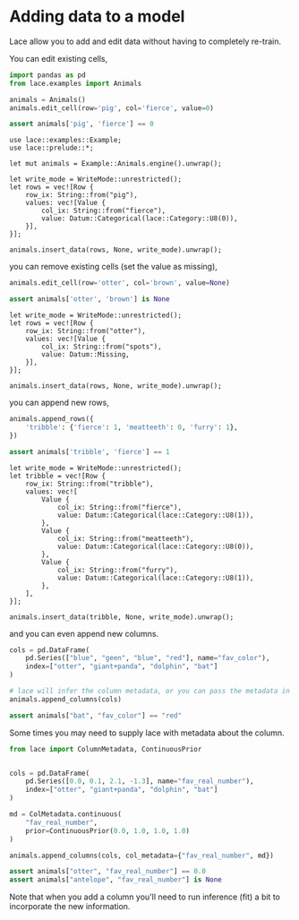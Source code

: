 # Adding data to a model

Lace allow you to add and edit data without having to completely re-train.

You can edit existing cells,

<div class=tabbed-blocks>

```python
import pandas as pd
from lace.examples import Animals

animals = Animals()
animals.edit_cell(row='pig', col='fierce', value=0)

assert animals['pig', 'fierce'] == 0
```

```rust,noplayground
use lace::examples::Example;
use lace::prelude::*;

let mut animals = Example::Animals.engine().unwrap();

let write_mode = WriteMode::unrestricted();
let rows = vec![Row {
    row_ix: String::from("pig"),
    values: vec![Value {
        col_ix: String::from("fierce"),
        value: Datum::Categorical(lace::Category::U8(0)),
    }],
}];

animals.insert_data(rows, None, write_mode).unwrap();
```

</div>

you can remove existing cells (set the value as missing),

<div class=tabbed-blocks>

```python
animals.edit_cell(row='otter', col='brown', value=None)

assert animals['otter', 'brown'] is None
```

```rust,noplayground
let write_mode = WriteMode::unrestricted();
let rows = vec![Row {
    row_ix: String::from("otter"),
    values: vec![Value {
        col_ix: String::from("spots"),
        value: Datum::Missing,
    }],
}];

animals.insert_data(rows, None, write_mode).unwrap();
```

</div>

you can append new rows,

<div class=tabbed-blocks>

```python
animals.append_rows({
    'tribble': {'fierce': 1, 'meatteeth': 0, 'furry': 1},
})

assert animals['tribble', 'fierce'] == 1
```

```rust,noplayground
let write_mode = WriteMode::unrestricted();
let tribble = vec![Row {
    row_ix: String::from("tribble"),
    values: vec![
        Value {
            col_ix: String::from("fierce"),
            value: Datum::Categorical(lace::Category::U8(1)),
        },
        Value {
            col_ix: String::from("meatteeth"),
            value: Datum::Categorical(lace::Category::U8(0)),
        },
        Value {
            col_ix: String::from("furry"),
            value: Datum::Categorical(lace::Category::U8(1)),
        },
    ],
}];

animals.insert_data(tribble, None, write_mode).unwrap();
```

</div>

and you can even append new columns.

<div class=tabbed-blocks>

```python
cols = pd.DataFrame(
    pd.Series(["blue", "geen", "blue", "red"], name="fav_color"),
    index=["otter", "giant+panda", "dolphin", "bat"]
)

# lace will infer the column metadata, or you can pass the metadata in
animals.append_columns(cols)

assert animals["bat", "fav_color"] == "red"
```
</div>

Some times you may need to supply lace with metadata about the column.

<div class=tabbed-blocks>

```python
from lace import ColumnMetadata, ContinuousPrior


cols = pd.DataFrame(
    pd.Series([0.0, 0.1, 2.1, -1.3], name="fav_real_number"),
    index=["otter", "giant+panda", "dolphin", "bat"]
)

md = ColMetadata.continuous(
    "fav_real_number", 
    prior=ContinuousPrior(0.0, 1.0, 1.0, 1.0)
)

animals.append_columns(cols, col_metadata={"fav_real_number", md})

assert animals["otter", "fav_real_number"] == 0.0
assert animals["antelope", "fav_real_number"] is None
```
</div>

Note that when you add a column you'll need to run inference (fit) a bit to
incorporate the new information.
